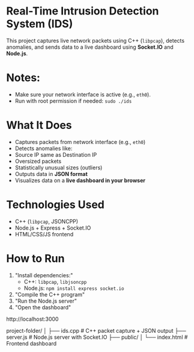 # Real-Time Intrusion Detection System (IDS)

This project captures live network packets using C++ (`libpcap`), detects anomalies, and sends data to a live dashboard using **Socket.IO** and **Node.js**.

# Notes:
- Make sure your network interface is active (e.g., `eth0`).
- Run with root permission if needed: `sudo ./ids`

# What It Does
- Captures packets from network interface (e.g., `eth0`)
- Detects anomalies like:
- Source IP same as Destination IP
- Oversized packets
- Statistically unusual sizes (outliers)
- Outputs data in **JSON format**
- Visualizes data on a **live dashboard in your browser**

# Technologies Used
- C++ (`libpcap`, JSONCPP)
- Node.js + Express + Socket.IO
- HTML/CSS/JS frontend

# How to Run
1. "Install dependencies:"
   - C++: `libpcap`, `libjsoncpp`
   - Node.js: `npm install express socket.io`
2. "Compile the C++ program"
3. "Run the Node.js server"
4. "Open the dashboard"

http://localhost:3000

project-folder/
│
├── ids.cpp # C++ packet capture + JSON output
├── server.js # Node.js server with Socket.IO
├── public/
│ └── index.html # Frontend dashboard





